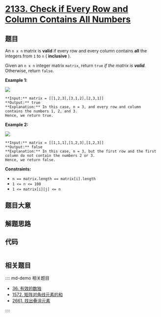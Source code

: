 # [2133. Check if Every Row and Column Contains All Numbers](https://leetcode.com/problems/check-if-every-row-and-column-contains-all-numbers)

## 题目

An `n x n` matrix is **valid** if every row and every column contains **all**
the integers from `1` to `n` ( **inclusive** ).

Given an `n x n` integer matrix `matrix`, return `true` _if the matrix is
**valid**._ Otherwise, return `false`.



**Example 1:**

![](https://assets.leetcode.com/uploads/2021/12/21/example1drawio.png)

    
    
    **Input:** matrix = [[1,2,3],[3,1,2],[2,3,1]]
    **Output:** true
    **Explanation:** In this case, n = 3, and every row and column contains the numbers 1, 2, and 3.
    Hence, we return true.
    

**Example 2:**

![](https://assets.leetcode.com/uploads/2021/12/21/example2drawio.png)

    
    
    **Input:** matrix = [[1,1,1],[1,2,3],[1,2,3]]
    **Output:** false
    **Explanation:** In this case, n = 3, but the first row and the first column do not contain the numbers 2 or 3.
    Hence, we return false.
    



**Constraints:**

  * `n == matrix.length == matrix[i].length`
  * `1 <= n <= 100`
  * `1 <= matrix[i][j] <= n`


## 题目大意

## 解题思路

## 代码

```javascript

```

## 相关题目

:::: md-demo 相关题目
- [36. 有效的数独](./0036.md)
- [1572. 矩阵对角线元素的和](https://leetcode.com/problems/matrix-diagonal-sum)
- [2661. 找出叠涂元素](https://leetcode.com/problems/first-completely-painted-row-or-column)

::::
